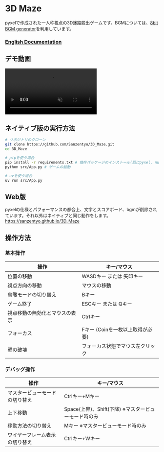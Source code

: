 # 3D Maze
pyxelで作成された一人称視点の3D迷路脱出ゲームです。BGMについては、[8bit BGM generator](https://github.com/shiromofufactory/8bit-bgm-generator)を利用しています。

### [English Documentation](./README_EN.md)

## デモ動画
<div><video controls src="./3D_Maze_Demo.mp4" title="3D_Maze_Demo.mp4" muted="false"></video></div>

## ネイティブ版の実行方法
```sh
# リポジトリのクローン
git clone https://github.com/Sanzentyo/3D_Maze.git
cd 3D_Maze

# pipを使う場合
pip install -r requirements.txt # 依存パッケージのインストール(既にpyxel, numpy, pyxel-universal-fontがインストールされている場合は不要)
python src/App.py # ゲームの起動

# uvを使う場合
uv run src/App.py
```

## Web版
pyxelの仕様とパフォーマンスの都合上、文字とスコアボード、bgmが削除されています。それ以外はネイティブと同じ動作をします。  
https://sanzentyo.github.io/3D_Maze

## 操作方法

### 基本操作
| 操作 | キー/マウス |
|------|------------|
| 位置の移動 | WASDキー または 矢印キー |
| 視点方向の移動 | マウスの移動 |
| 鳥瞰モードの切り替え | Bキー |
| ゲーム終了 | ESCキー または Qキー |
| 視点移動の無効化とマウスの表示 | Ctrlキー |
| フォーカス | Fキー (Coinを一枚以上取得が必要) |
| 壁の破壊 | フォーカス状態でマウス左クリック |

### デバッグ操作
| 操作 | キー/マウス |
|------|------------|
| マスタービューモードの切り替え | Ctrlキー+Mキー |
| 上下移動 | Space(上昇)、Shift(下降) ※マスタービューモード時のみ |
| 移動方法の切り替え | Mキー ※マスタービューモード時のみ |
| ワイヤーフレーム表示の切り替え | Ctrlキー+Wキー |
